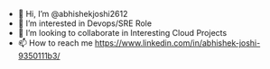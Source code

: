 - 👋 Hi, I’m @abhishekjoshi2612
- 👀 I’m interested in Devops/SRE Role
- 💞️ I’m looking to collaborate in Interesting Cloud Projects
- 📫 How to reach me https://www.linkedin.com/in/abhishek-joshi-9350111b3/



